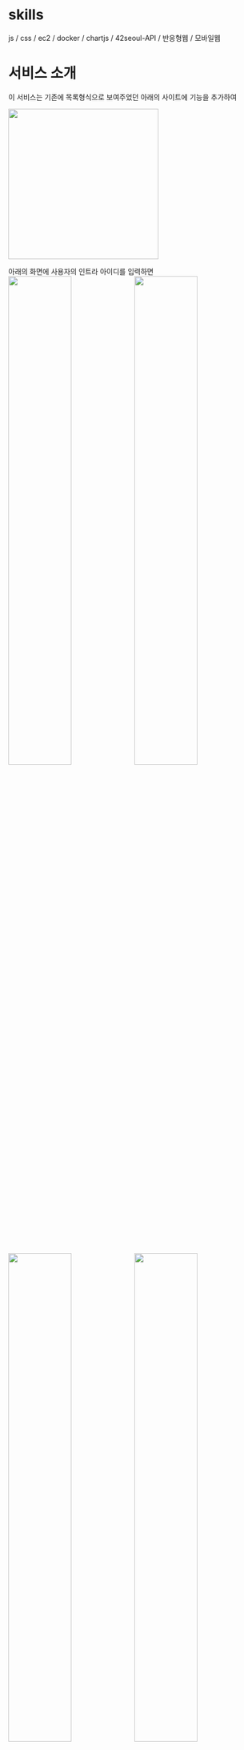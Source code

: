 # skills
js / css / ec2 / docker / chartjs / 42seoul-API / 반응형웹 / 모바일웹

# 서비스 소개
이 서비스는 기존에 목록형식으로 보여주었던 아래의 사이트에 기능을 추가하여

<img src="https://user-images.githubusercontent.com/55748244/106870174-26080a00-6714-11eb-97e8-0499383ccb47.png" height="300px"/>

아래의 화면에 사용자의 인트라 아이디를 입력하면 <br/>
<img src="https://user-images.githubusercontent.com/23623248/117571415-673ff980-b109-11eb-8b09-9e61361161a5.png" width="50%"/><img src="https://user-images.githubusercontent.com/23623248/117571347-28aa3f00-b109-11eb-9b19-a54e0ce8f9f6.png" width="50%"/>
<img src="https://user-images.githubusercontent.com/23623248/117571349-29db6c00-b109-11eb-8017-be1cf0862582.png" width="50%"/><img src="https://user-images.githubusercontent.com/23623248/117571350-2a740280-b109-11eb-8408-0995dae51ddc.png" width="50%"/>

1. 달력형식
2. 공부시간 그래프
3. 이번주 레포트 완성도
를 제공해 주는 서비스이다.

# 에러체크
404 에러 => 서버에서 404 응답반환
response error => 해당 카뎃이 없거나 public report가 없음으로 뷰에서 출력.

<img src="https://user-images.githubusercontent.com/23623248/117572350-7aed5f00-b10d-11eb-8e9c-95663ed95c5a.png" width="50%"/><img src="https://user-images.githubusercontent.com/23623248/117572351-7c1e8c00-b10d-11eb-817f-256844070008.png" width="50%"/>

# 모바일
<img src="https://user-images.githubusercontent.com/23623248/117576529-497e8e80-b121-11eb-897e-0565cf45ce9c.jpeg" width="33%"/><img src="https://user-images.githubusercontent.com/23623248/117576535-4d121580-b121-11eb-88d6-2ae9b0ac7a1a.jpeg" width="33%"/><img src="https://user-images.githubusercontent.com/23623248/117576536-4e434280-b121-11eb-98f0-c59ef21e5fbf.jpeg" width="33%"/>
